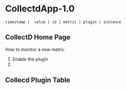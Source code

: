 

# CollectdApp-1.0 
	timestamp |  value | id | metric | plugin | instance 


## CollectD Home Page

 How to monitor a new metric 

 1. Enable the plugin 
 2. 


## Collecd Plugin Table 



